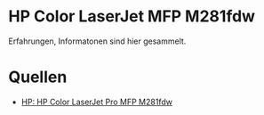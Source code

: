 # HP Color LaserJet MFP M281fdw

Erfahrungen, Informatonen sind hier gesammelt.  



# Quellen
* [HP: HP Color LaserJet Pro MFP M281fdw](https://support.hp.com/de-de/product/HP-Color-LaserJet-Pro-M280-M281-Multifunction-Printer-series/14142489/model/14142491)

